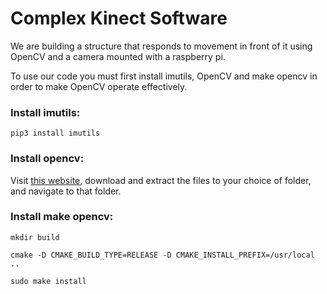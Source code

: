 # Complex Kinect Software

We are building a structure that responds to movement in front of it using OpenCV and a
camera mounted with a raspberry pi.

To use our code you must first install imutils, OpenCV and make opencv in order to make OpenCV operate effectively.

### Install imutils:
`pip3 install imutils`

### Install opencv:
Visit [this website](https://sourceforge.net/projects/opencvlibrary/), download
and extract the files to your choice of folder, and navigate to that folder.

### Install make opencv:
`mkdir build`

`cmake -D CMAKE_BUILD_TYPE=RELEASE -D CMAKE_INSTALL_PREFIX=/usr/local ..`

`sudo make install`
